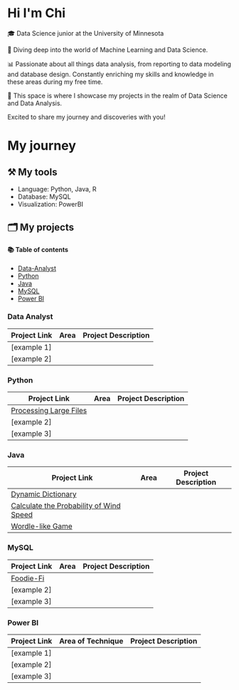 # Hi I'm Chi
🎓 Data Science junior at the University of Minnesota

🤖 Diving deep into the world of Machine Learning and Data Science.

📊 Passionate about all things data analysis, from reporting to data modeling and database design. Constantly enriching my skills and knowledge in these areas during my free time.

🚀 This space is where I showcase my projects in the realm of Data Science and Data Analysis. 

Excited to share my journey and discoveries with you!

# My journey
## ⚒️ My tools
* Language: Python, Java, R
* Database: MySQL
* Visualization: PowerBI
## 🗂 My projects
#### 📚 Table of contents
* [Data-Analyst](#data-analyst)
* [Python](#python)
* [Java](#java)
* [MySQL](#mysql)
* [Power BI](#power-bi)

### Data Analyst
Project Link | Area | Project Description
-------------|------|--------------------
[example 1]  |      |                
[example 2]  |      |             

### Python
Project Link | Area | Project Description
-------------|------|--------------------
[Processing Large Files](https://github.com/chile2706/processing-large-files)  |      |                
[example 2]  |      |  
[example 3]  |      |  

### Java
Project Link | Area | Project Description
-------------|------|--------------------
[Dynamic Dictionary](https://github.com/chile2706/dynamic-dictionary)  |      |                
[Calculate the Probability of Wind Speed](https://github.com/chile2706/calculate-the-probability-of-wind-speeds)  |      |  
[Wordle-like Game](https://github.com/chile2706/word-processing-game)  |      |  

### MySQL
Project Link | Area | Project Description
-------------|------|--------------------
[Foodie-Fi](https://github.com/chile2706/8-week-sql/tree/main/case%20study%20%233%20-%20Foodie-Fi)  |      |                
[example 2]  |      |  
[example 3]  |      |  

### Power BI
Project Link | Area of Technique | Project Description
-------------|------|--------------------
[example 1]  |      |                
[example 2]  |      |  
[example 3]  |      |  


